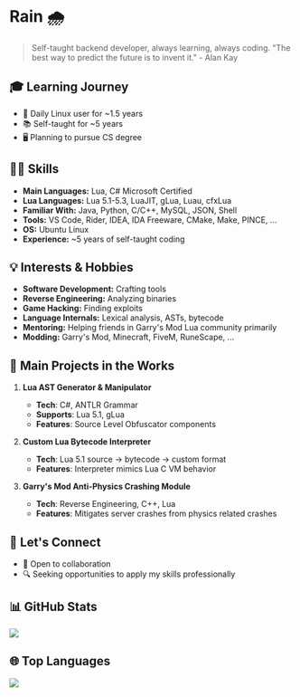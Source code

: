 # Rain 🌧️
> Self-taught backend developer, always learning, always coding.
> "The best way to predict the future is to invent it." - Alan Kay

## 🎓 Learning Journey

- 🐧 Daily Linux user for ~1.5 years
- 📚 Self-taught for ~5 years
- 🖥️ Planning to pursue CS degree

## 👨‍💻 Skills

- **Main Languages:** Lua, C# Microsoft Certified
- **Lua Languages:** Lua 5.1-5.3, LuaJIT, gLua, Luau, cfxLua
- **Familiar With:** Java, Python, C/C++, MySQL, JSON, Shell
- **Tools:** VS Code, Rider, IDEA, IDA Freeware, CMake, Make, PINCE, ...
- **OS:** Ubuntu Linux
- **Experience:** ~5 years of self-taught coding

## 💡 Interests & Hobbies

- **Software Development:** Crafting tools
- **Reverse Engineering:** Analyzing binaries
- **Game Hacking:** Finding exploits
- **Language Internals:** Lexical analysis, ASTs, bytecode
- **Mentoring:** Helping friends in Garry's Mod Lua community primarily
- **Modding:** Garry's Mod, Minecraft, FiveM, RuneScape, ...

## 🚀 Main Projects in the Works

1. **Lua AST Generator & Manipulator**
   - **Tech**: C#, ANTLR Grammar
   - **Supports**: Lua 5.1, gLua
   - **Features**: Source Level Obfuscator components

2. **Custom Lua Bytecode Interpreter**
   - **Tech**: Lua 5.1 source → bytecode → custom format
   - **Features**: Interpreter mimics Lua C VM behavior

3. **Garry's Mod Anti-Physics Crashing Module**
   - **Tech**: Reverse Engineering, C++, Lua
   - **Features**: Mitigates server crashes from physics related crashes

## 🤝 Let's Connect

- 💼 Open to collaboration
- 🔍 Seeking opportunities to apply my skills professionally

## 📊 GitHub Stats

![](https://github-readme-stats.vercel.app/api?username=regen1337&hide_rank=true&show_icons=true&theme=radical)

## 🌐 Top Languages

![](https://github-readme-stats.vercel.app/api/top-langs/?username=regen1337&layout=compact&theme=radical)
